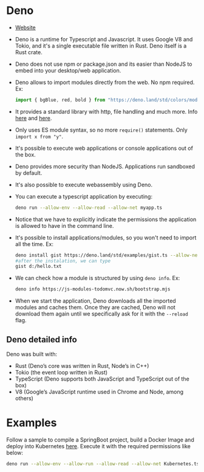 # Deno

* [Website](https://deno.land/)

* Deno is a runtime for Typescript and Javascript. It uses Google V8 and Tokio, and it's  a single executable file written in Rust. Deno itself is a Rust crate. 

* Deno does not use npm or package.json and its easier than NodeJS to embed into your desktop/web application.

* Deno allows to import modules directly from the web. No npm required. Ex: 

  ```typescript
  import { bgBlue, red, bold } from "https://deno.land/std/colors/mod.ts"; 
  ```

* It provides a standard library with http, file handling and much more. Info [here](https://deno.land/std) and [here](https://doc.deno.land/https/github.com/denoland/deno/releases/latest/download/lib.deno.d.ts).

* Only uses ES module syntax, so no more `require()` statements.  Only  `import x from "y"`.

* It's possible to execute web applications or console applications out of the box. 

* Deno provides more security than NodeJS. Applications run sandboxed by default. 

* It's also possible to execute webassembly using Deno. 

* You can execute a typescript application by executing:

  ```bash
  deno run --allow-env --allow-read --allow-net myapp.ts
  ```

* Notice that we have to explicitly indicate the permissions the application is allowed to have in the command line. 

* It's possible to install applications/modules, so you won't need to import all the time. Ex:

  ```bash
  deno install gist https://deno.land/std/examples/gist.ts --allow-net --allow-read --allow-env
  #after the instalation, we can type
  gist d:/hello.txt
  ```

* We can check how a module is structured by using `deno info`. Ex:

  ```bash
  deno info https://js-modules-todomvc.now.sh/bootstrap.mjs
  ```

* When we start the application, Deno downloads all the imported modules and caches them. Once they are cached, Deno will not download them again until we specifically ask for it with the `--reload` flag.

## Deno detailed info

Deno was built with:

- Rust (Deno’s core was written in Rust, Node’s in C++)
- Tokio (the event loop written in Rust)
- TypeScript (Deno supports both JavaScript and TypeScript out of the box)
- V8 (Google’s JavaScript runtime used in Chrome and Node, among others)

# Examples

Follow a sample to compile a SpringBoot project, build a Docker Image and deploy into Kubernetes [here](./Kubernetes.ts). Execute it with the required permissions like below:

```bash
deno run --allow-env --allow-run --allow-read --allow-net Kubernetes.ts
```

